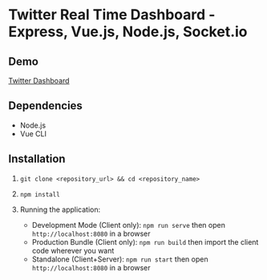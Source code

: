 # Twitter Real Time Dashboard - Express, Vue.js, Node.js, Socket.io

## Demo

[Twitter Dashboard](https://vue-twitter-dashboard.herokuapp.com/)

## Dependencies 

- Node.js
- Vue CLI

## Installation

1) `git clone <repository_url> && cd <repository_name>`

2) `npm install`

3) Running the application:
   - Development Mode (Client only): `npm run serve` then open `http://localhost:8080` in a browser
   - Production Bundle (Client only): `npm run build` then import the client code wherever you want
   - Standalone (Client+Server): `npm run start` then open `http://localhost:8080` in a browser
